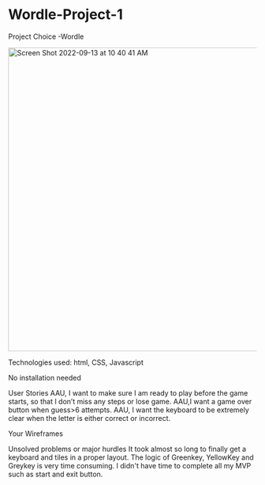 # Wordle-Project-1

Project Choice
-Wordle

<img width="614" alt="Screen Shot 2022-09-13 at 10 40 41 AM" src="https://user-images.githubusercontent.com/111710630/189973019-19bcee6f-e41b-413a-ba6d-cb43c4de2683.png">

Technologies used: html, CSS, Javascript

No installation needed

User Stories
AAU, I want to make sure I am ready to play before the game starts, so that I don’t miss any steps or lose game.
AAU,I want a game over button when guess>6 attempts.
AAU, I want the keyboard to be extremely clear when the letter is either correct or incorrect.

Your Wireframes

Unsolved problems or major hurdles
It took almost so long to finally get a keyboard and tiles in a proper layout.
The logic of Greenkey, YellowKey and Greykey is very time consuming.
I didn't have time to complete all my MVP such as start and exit button.
